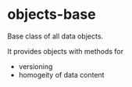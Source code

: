 # objects-base

Base class of all data objects.

It provides objects with methods for
- versioning
- homogeity of data content

